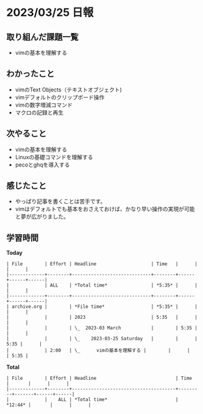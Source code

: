 # 2023/03/25 日報

## 取り組んだ課題一覧
- vimの基本を理解する

## わかったこと
- vimのText Objects（テキストオブジェクト)
- vimデフォルトのクリップボード操作
- vimの数字増減コマンド
- マクロの記録と再生

## 次やること
- vimの基本を理解する
- Linuxの基礎コマンドを理解する
- pecoとghqを導入する

## 感じたこと
- やっぱり記事を書くことは苦手です。
- vimはデフォルトでも基本をおさえておけば、かなり早い操作の実現が可能と夢が広がりました。

## 学習時間
**Today**
```
| File        | Effort | Headline                    | Time   |      |      |      |
|-------------+--------+-----------------------------+--------+------+------+------|
|             | ALL    | *Total time*                | *5:35* |      |      |      |
|-------------+--------+-----------------------------+--------+------+------+------|
| archive.org |        | *File time*                 | *5:35* |      |      |      |
|             |        | 2023                        | 5:35   |      |      |      |
|             |        | \_  2023-03 March           |        | 5:35 |      |      |
|             |        | \_    2023-03-25 Saturday   |        |      | 5:35 |      |
|             | 2:00   | \_      vimの基本を理解する |        |      |      | 5:35 |
```

**Total**
```
| File        | Effort | Headline                             | Time    |       |      |      |
|-------------+--------+--------------------------------------+---------+-------+------+------|
|             |    ALL | *Total time*                         | *12:44* |       |      |      |
```
